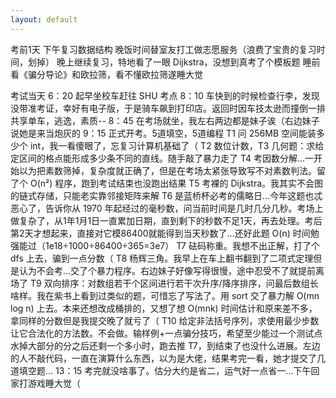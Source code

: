 ```yaml
---
layout: default
---
```

考前1天
下午复习数据结构
晚饭时间替室友打工做志愿服务（浪费了宝贵的复习时间，划掉）
晚上继续复习，特地看了一眼 Dijkstra，没想到真考了个模板题
睡前看《骗分导论》和欧拉筛，看不懂欧拉筛遂睡大觉

考试当天
6：20 起早坐校车赶往 SHU 考点
8：10 车快到的时候检查行李，发现没带准考证，幸好有电子版，于是骑车飙到打印店。返回时因车技太逊而撞倒一排共享单车，逃逸，素质--
8：45 在考场就坐，我左右两边都是妹子诶（右边妹子说她是来当炮灰的
9：15 正式开考。5道填空，5道编程
T1 问 256MB 空间能装多少个 int，我一看傻眼了，忘复习计算机基础了（
T2 数位计数，T3 几何题：求给定区间的格点能形成多少条不同的直线。随手敲了暴力走了
T4 考因数分解...一开始以为把素数筛掉，复杂度就正确了，但是在考场太紧张导致写不对素数判法。留了个 O(n²) 程序，跑到考试结束也没跑出结果
T5 考裸的 Dijkstra。我其实不会图的链式存储，只能老实靠邻接矩阵来解
T6 是蓝桥杯必考的儒略日...今年这题也忒恶心了，告诉你从 1970 年起经过的毫秒数，问当前时间是几时几分几秒。考场上做复杂了，从1年1月1日一直累加日期，直到剩下的秒数不足1天，再去处理。考后第2天才想起来，直接对它模86400就能得到当天秒数了...还好此题 O(n) 时间勉强能过（1e18÷1000÷86400÷365=3e7）
T7 砝码称重。我想不出正解，打了个 dfs 上去，骗到一点分数（
T8 杨辉三角。我早上在车上翻书翻到了二项式定理但是认为不会考...交了个暴力程序。右边妹子好像写得很慢，途中忍受不了就提前离场了
T9 双向排序：对数组若干个区间进行若干次升序/降序排序，问最后数组长啥样。我在紫书上看到过类似的题，可惜忘了写法了。用 sort 交了暴力解 O(mn log n) 上去。本来还想改成桶排的，又想了想 O(mnk) 时间估计和原来差不多，拿同样的分数但是我提交晚了就亏了（
T10 给定非法括号序列，求使用最少步数让它合法化的方法数。不会做。输样例+一点骗分技巧，希望至少能过一个测试点
水掉大部分的分之后还剩一个多小时，跑去推 T7，到结束了也没什么进展。左边的人不敲代码，一直在演算什么东西，以为是大佬，结果考完一看，她才提交了几道填空题...
13：15 考完就没啥事了。估分大约是省二，运气好一点省一...下午回家打游戏睡大觉（
